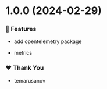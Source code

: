 # 1.0.0 (2024-02-29)


### 🚀 Features

- add opentelemetry package

- metrics


### ❤️  Thank You

- temarusanov